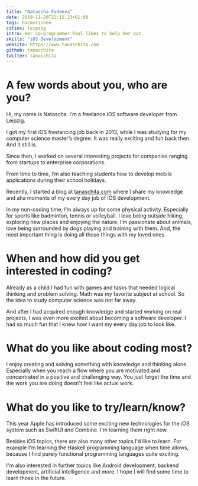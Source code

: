 ```yaml
---
title: "Natascha Fadeeva"
date: 2019-11-20T22:15:23+01:00
tags: hackerinnen
cities: leipzig
intro: Her co-programmer Paul likes to help her out.
skills: "iOS Development"
website: https://www.tanaschita.com
github: tanaschita
twitter: tanaschita
---
```


# A few words about you, who are you?

Hi, my name is Natascha. I’m a freelance iOS software developer from Leipzig.

I got my first iOS freelancing job back in 2013, while I was studying for my computer science master’s degree. It was really exciting and fun back then. And it still is.

Since then, I worked on several interesting projects for companies ranging from startups to enterprise corporations.

From time to time, I’m also teaching students how to develop mobile applications during their school holidays.

Recently, I started a blog at [tanaschita.com](https://www.tanaschita.com) where I share my knowledge and aha moments of my every day job of iOS development.

In my non-coding time, I’m always up for some physical activity. Especially for sports like badminton, tennis or volleyball. I love being outside hiking, exploring new places and enjoying the nature. I’m passionate about animals, love being surrounded by dogs playing and training with them. And, the most important thing is doing all those things with my loved ones.

# When and how did you get interested in coding?

Already as a child I had fun with games and tasks that needed logical thinking and problem solving. Math was my favorite subject at school. So the idea to study computer science was not far away.

And after I had acquired enough knowledge and started working on real projects, I was even more excited about becoming a software developer. I had so much fun that I knew how I want my every day job to look like.

# What do you like about coding most?

I enjoy creating and solving something with knowledge and thinking alone. Especially when you reach a flow where you are motivated and concentrated in a positive and challenging way. You just forget the time and the work you are doing doesn't feel like actual work.

# What do you like to try/learn/know?

This year Apple has introduced some exciting new technologies for the iOS system such as SwiftUI and Combine. I'm learning them right now.

Besides iOS topics, there are also many other topics I'd like to learn. For example I'm learning the Haskell programming language when time allows, because I find purely functional programming languages quite exciting.

I'm also interested in further topics like Android development, backend development, artificial intelligence and more. I hope I will find some time to learn those in the future.
